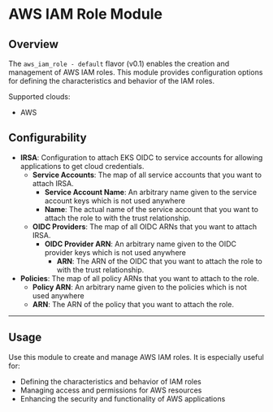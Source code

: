 # AWS IAM Role Module

## Overview

The `aws_iam_role - default` flavor (v0.1) enables the creation and management of AWS IAM roles. This module provides configuration options for defining the characteristics and behavior of the IAM roles.

Supported clouds:
- AWS

## Configurability

- **IRSA**: Configuration to attach EKS OIDC to service accounts for allowing applications to get cloud credentials.
    - **Service Accounts**: The map of all service accounts that you want to attach IRSA.
        - **Service Account Name**: An arbitrary name given to the service account keys which is not used anywhere
        - **Name**: The actual name of the service account that you want to attach the role to with the trust
          relationship.
    - **OIDC Providers**: The map of all OIDC ARNs that you want to attach IRSA.
        - **OIDC Provider ARN**: An arbitrary name given to the OIDC provider keys which is not used anywhere
            - **ARN**: The ARN of the OIDC that you want to attach the role to with the trust
              relationship.
- **Policies**: The map of all policy ARNs that you want to attach to the role.
    - **Policy ARN**: An arbitrary name given to the policies which is not used anywhere
    - **ARN**: The ARN of the policy that you want to attach the role.

---

## Usage

Use this module to create and manage AWS IAM roles. It is especially useful for:

- Defining the characteristics and behavior of IAM roles
- Managing access and permissions for AWS resources
- Enhancing the security and functionality of AWS applications
